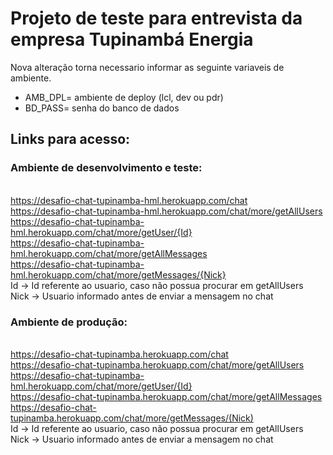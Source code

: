 # Projeto de teste para entrevista da empresa Tupinambá Energia

Nova alteração torna necessario informar as seguinte variaveis de ambiente.

* AMB_DPL= ambiente de deploy (lcl, dev ou pdr)
* BD_PASS= senha do banco de dados

## Links para acesso:
### Ambiente de desenvolvimento e teste:
<br>https://desafio-chat-tupinamba-hml.herokuapp.com/chat
<br>https://desafio-chat-tupinamba-hml.herokuapp.com/chat/more/getAllUsers
<br>https://desafio-chat-tupinamba-hml.herokuapp.com/chat/more/getUser/{Id}
<br>https://desafio-chat-tupinamba-hml.herokuapp.com/chat/more/getAllMessages
<br>https://desafio-chat-tupinamba-hml.herokuapp.com/chat/more/getMessages/{Nick}
<br> Id -> Id referente ao usuario, caso não possua procurar em getAllUsers
<br> Nick -> Usuario informado antes de enviar a mensagem no chat 

### Ambiente de produção:

<br>https://desafio-chat-tupinamba.herokuapp.com/chat
<br>https://desafio-chat-tupinamba.herokuapp.com/chat/more/getAllUsers
<br>https://desafio-chat-tupinamba-hml.herokuapp.com/chat/more/getUser/{Id}
<br>https://desafio-chat-tupinamba.herokuapp.com/chat/more/getAllMessages
<br>https://desafio-chat-tupinamba.herokuapp.com/chat/more/getMessages/(Nick)
<br> Id -> Id referente ao usuario, caso não possua procurar em getAllUsers
<br> Nick -> Usuario informado antes de enviar a mensagem no chat
